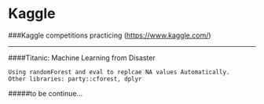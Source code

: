 # Kaggle
###Kaggle competitions practicing (https://www.kaggle.com/)

***

####Titanic: Machine Learning from Disaster
```
Using randomForest and eval to replcae NA values Automatically.
Other libraries: party::cforest, dplyr
```





#####to be continue...

